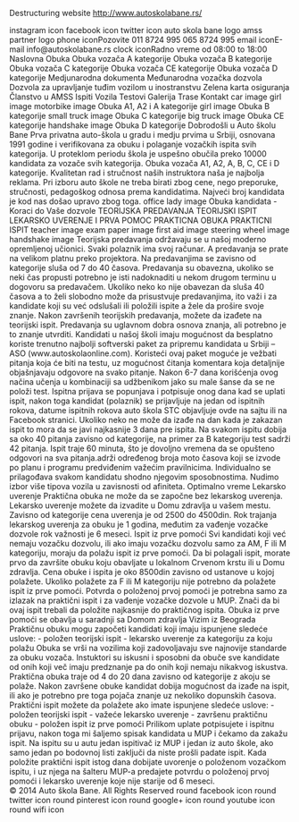 Destructuring website http://www.autoskolabane.rs/

<App>
    <SocialMediaHeader>
        <SocialMediaIconsList>
            <ClickableInstagramIcon>instagram icon</ClickableInstagramIcon>
            <ClickableFacebookIcon>facebook icon</ClickableFacebookIcon>
            <ClickableTwitterIcon>twitter icon</ClickableTwitterIcon>
        </SocialMediaIconsList>
    </SocialMediaHeader>
    <MainHeader>
        <ClickableCompanyLogo>auto skola bane logo</ClickableCompanyLogo>
        <PartnerLogo>amss partner logo</PartnerLogo>
        <PhoneNumberBox>
            <PhoneIcon>phone icon</PhoneIcon><PhoneText>Pozovite</PhoneText>
            <PhoneNr1>011 8724 995</PhoneNr1>
            <PhoneNr2>065 8724 995</PhoneNr2>
        </PhoneNumberBox>
        <EmailAddressBox> 
            <EmailIcon>email icon</EmailIcon><EmailText>E-mail</EmailText>
            <EmailAddress>info@autoskolabane.rs</EmailAddress>
        </EmailAddressBox>
        <BusinessHoursBox>
            <ClockIcon>clock icon</ClockIcon><BusinessHoursText>Radno vreme</BusinessHoursText>
            <BusinessHours>od 08:00 to 18:00</BusinessHours>
        </BusinessHoursBox>
        <HeaderNav>
            <HomepageLink>Naslovna</HomepageLink>
            <TrainingDropdown>
                <TrainingLabel>Obuka</TrainingLabel>
                <TrainingLink1>Obuka vozača A kategorije</TrainingLink1>
                <TrainingLink2>Obuka vozača B kategorije</TrainingLink2>
                <TrainingLink3>Obuka vozača C kategorije</TrainingLink3>
                <TrainingLink4>Obuka vozača CE kategorije</TrainingLink4>
                <TrainingLink5>Obuka vozača D kategorije</TrainingLink5>
            </TrainingDropdown>
            <DocumentsDropdown>
                <DocumentsLabel>Medjunarodna dokumenta</DocumentsLabel>
                <DocumentsLink1>Međunarodna vozačka dozvola</DocumentsLink1>
                <DocumentsLink2>Dozvola za upravljanje tuđim vozilom u inostranstvu</DocumentsLink2>
                <DocumentsLink3>Zelena karta osiguranja</DocumentsLink3>
                <DocumentsLink4>Članstvo u AMSS</DocumentsLink4>
            </DocumentsDropdown>
            <ExamsLink>Ispiti</ExamsLink>
            <VehiclesLink>Vozila</VehiclesLink>
            <TestsLink>Testovi</TestsLink>
            <GalleryLink>Galerija</GalleryLink>
            <RoutesLink>Trase</RoutesLink>
            <ContactLink>Kontakt</ContactLink>
        </HeaderNav>
    </MainHeader>
    <ImageSlider>
        <SiderImage1>car image</SliderImage1>
        <SliderImage2>girl image</SliderImage2>
    </ImageSlider>
    <TrainingBox>
        <CategoryATraining>
            <RoundClickableImage1>motorbike image</RoundClickableImage1>
            <CategoryATitle>Obuka A1, A2 i A kategorije</CategoryATitle>
        </CategoryATraining>
        <CategoryBTraining>
            <RoundClickableImage2>girl image</RoundClickableImage2>
            <CategoryBTitle>Obuka B kategorije</CategoryBTitle>
        </CategoryBTraining>
        <CategoryCTraining>
            <RoundClickableImage3>small truck image</RoundClickableImage3>
            <CategoryCTitle>Obuka C kategorije</CategoryCTitle>
        </CategoryCTraining>
        <CategoryCETraining>
            <RoundClickableImage4>big truck image</RoundClickableImage4>
            <CategoryCETitle>Obuka CE kategorije</CategoryCETitle>
        </CategoryCETraining>
        <CategoryDTraining>
            <RoundClickableImage5>handshake image</RoundClickableImage5>
            <CategoryDTitle>Obuka D kategorije</CategoryDTitle>
        </CategoryDTraining>
    </TrainingBox>
    <AboutUsBox>
        <AboutUsTitle>Dobrodošli u Auto školu Bane</AboutUsTitle>
        <AboutUsText>
            Prva privatna auto-škola u gradu i medju prvima u Srbiji, osnovana 1991 godine i verifikovana za obuku i polaganje vozačkih ispita svih kategorija. U proteklom periodu škola je uspešno obučila preko 10000 kandidata za vozače svih kategorija. Obuka vozača A1, A2, A, B, C, CE i D kategorije. Kvalitetan rad i stručnost naših instruktora naša je najbolja reklama. Pri izboru auto škole ne treba birati zbog cene, nego preporuke, stručnosti, pedagoškog odnosa prema kandidatima. Najveći broj kandidata je kod nas došao upravo zbog toga.
        </AboutUsText>
        <AboutUsImage>office lady image</AboutUsImage>
    </AboutUsBox>
    <LicencingProcessBox>
        <LicencingProcessTitle>Obuka kandidata - Koraci do Vaše dozvole</LicencingProcessTitle>
        <LicencingProcessNav>
            <ClickableTheoryLecture>TEORIJSKA PREDAVANJA</ClickableTheoryLecture>
            <ClickableTheoryExam>TEORIJSKI ISPIT</ClickableTheoryExam>
            <ClickableMedicalAndFirstAid>LEKARSKO UVERENJE I PRVA POMOC</ClickableMedicalAndFirstAid>
            <ClickablePractice>PRAKTICNA OBUKA</ClickablePractice>
            <ClickablePracticalExam>PRAKTICNI ISPIT</ClickablePracticalExam>
        </LicencingProcessNav>
        <LicencingProcessImages>
            <RoundImage1>teacher image</RoundImage1>
            <RoundImage2>exam paper image</RoundImage2>
            <RoundImage3>first aid image</RoundImage3>
            <RoundImage4>steering wheel image</RoundImage4>
            <RoundImage5>handshake image</RoundImage5>
        </LicencingProcessImages>
        <LicencingProcessTexts>
            <ProcessText1>
                Teorijska predavanja održavaju se u našoj moderno opremljenoj učionici. Svaki polaznik ima svoj računar. A predavanja se prate na velikom platnu preko projektora. Na predavanjima se zavisno od kategorije sluša od 7 do 40 časova. Predavanja su obavezna, ukoliko se neki čas propusti potrebno je isti nadoknaditi u nekom drugom terminu u dogovoru sa predavačem. Ukoliko neko ko nije obavezan da sluša 40 časova a to želi slobodno može da prisustvuje predavanjima, ito važi i za kandidate koji su već odslušali ili položili ispite a žele da prošire svoje znanje.
            </ProcessText1>
            <ProcessText2>
                Nakon završenih teorijskih predavanja, možete da izađete na teorijski ispit. Predavanja su uglavnom dobra osnova znanja, ali potrebno je to znanje utvrditi. Kandidati u našoj školi imaju mogućnost da besplatno koriste trenutno najbolji softverski paket za pripremu kandidata u Srbiji – ASO (www.autoskolaonline.com). Koristeći ovaj paket moguće je vežbati pitanja koja će biti na testu, uz mogućnost čitanja komentara koja detaljnije objašnjavaju odgovore na svako pitanje. Nakon 6-7 dana korišćenja ovog načina učenja u kombinaciji sa udžbenikom jako su male šanse da se ne položi test. Ispitna prijava se popunjava i potpisuje onog dana kad se uplati ispit, nakon toga kandidat (polaznik) se prijavljuje na jedan od ispitnih rokova, datume ispitnih rokova auto škola STC objavljuje ovde na sajtu ili na Facebook stranici. Ukoliko neko ne može da izađe na dan kada je zakazan ispit to mora da se javi najkasnije 3 dana pre ispita. Na svakom ispitu dobija sa oko 40 pitanja zavisno od kategorije, na primer za B kategoriju test sadrži 42 pitanja. Ispit traje 60 minuta, što je dovoljno vremena da se opušteno odgovori na sva pitanja.adrži određenog broja moto časova koji se izvode po planu i programu predviđenim važećim pravilnicima. Individualno se prilagođava svakom kandidatu shodno njegovim sposobnostima. Nudimo izbor više tipova vozila u zavisnosti od afiniteta. Optimalno vreme
            </ProcessText2>
            <ProcessText3>
                Lekarsko uverenje 
                Praktična obuka ne može da se započne bez lekarskog uverenja. Lekarsko uverenje možete da izvadite u Domu zdravlja u vašem mestu. Zavisno od kategorije cena uverenja je od 2500 do 4500din. Rok trajanja lekarskog uverenja za obuku je 1 godina, međutim za vađenje vozačke dozvole rok važnosti je 6 meseci. 
                Ispit iz prve pomoći
                Svi kandidati koji već nemaju vozačku dozvolu, ili ako imaju vozačku dozvolu samo za AM, F ili M kategoriju, moraju da polažu ispit iz prve pomoći. Da bi polagali ispit, morate prvo da završite obuku koju obavljate u lokalnom Crvenom krstu ili u Domu zdravlja. Cena obuke i ispita je oko 8500din zavisno od ustanove u kojoj polažete.
                Ukoliko polažete za F ili M kategoriju nije potrebno da polažete ispit iz prve pomoći.
                Potvrda o položenoj prvoj pomoći je potrebna samo za izlazak na praktični ispit i za vađenje vozačke dozvole u MUP. Znači da bi ovaj ispit trebali da položite najkasnije do praktičnog ispita. Obuka iz prve pomoći se obavlja u saradnji sa Domom zdravlja Vizim iz Beograda
            </ProcessText3>
            <ProcessText4>
                Praktičnu obuku mogu započeti kandidati koji imaju ispunjene sledeće uslove:
                - položen teorijski ispit
                - lekarsko uverenje za kategoriju za koju polažu
                Obuka se vrši na vozilima koji zadovoljavaju sve najnovije standarde za obuku vozača. Instuktori su iskusni i sposobni da obuče sve kandidate od onih koji več imaju predznanje pa do onih koji nemaju nikakvog iskustva.
                Praktična obuka traje od 4 do 20 dana zavisno od kategorije z akoju se polaže. Nakon završene obuke kandidat dobija mogućnost da izađe na ispit, ili ako je potrebno pre toga pojača znanje uz nekoliko dopunskih časova.
            </ProcessText4>
            <ProcessText5>
                Praktični ispit možete da polažete ako imate ispunjene sledeće uslove:
                - položen teorijski ispit
                - važeće lekarsko uverenje
                - završenu praktičnu obuku
                - položen ispit iz prve pomoći
                Prilikom uplate potpisujete i ispitnu prijavu, nakon toga mi šaljemo spisak kandidata u MUP i čekamo da zakažu ispit. Na ispitu su u autu jedan ispitivač iz MUP i jedan iz auto škole, ako samo jedan po bodovnoj listi zaključi da niste prošli padate ispit.
                Kada položite praktični ispit istog dana dobijate uvorenje o položenom vozačkom ispitu, i uz njega na šalteru MUP-a predajete potvrdu o položenoj prvoj pomoći i lekarsko uverenje koje nije starije od 6 meseci.
            </ProcessText5>
        </LicencingProcessTexts>
    </LicencingProcessBox>
    <Footer>
        <CopyrightText>© 2014 Auto škola Bane. All Rights Reserved</CopyRightText>
        <FooterIconsList>
            <ClickableIcon1>round facebook icon</ClickableIcon1>
            <ClickableIcon2>round twitter icon</ClickableIcon2>
            <ClickableIcon3>round pinterest icon</ClickableIcon3>
            <ClickableIcon4>round google+ icon</ClickableIcon4>
            <ClickableIcon5>round youtube icon</ClickableIcon5>
            <ClickableIcon6>round wifi icon</ClickableIcon6>
        <FooterIconsList>
        <BackToTopButton><BackToTopButton>
    </Footer>
</App>